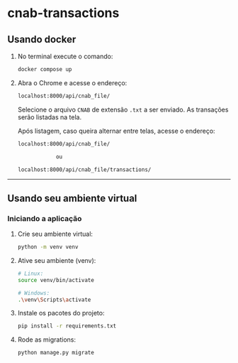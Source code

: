 # cnab-transactions

## Usando docker

1. No terminal execute o comando:

   ```bash
   docker compose up
   ```

2. Abra o Chrome e acesse o endereço:

   ```bash
   localhost:8000/api/cnab_file/
   ```

   Selecione o arquivo `CNAB` de extensão `.txt` a ser enviado. As transações serão listadas na tela.

   Após listagem, caso queira alternar entre telas, acesse o endereço:

   ```bash
   localhost:8000/api/cnab_file/

               ou

   localhost:8000/api/cnab_file/transactions/
   ```

---

## Usando seu ambiente virtual

### Iniciando a aplicação

1. Crie seu ambiente virtual:

   ```bash
   python -m venv venv
   ```

2. Ative seu ambiente (venv):

   ```bash
   # Linux:
   source venv/bin/activate
   ```

   ```bash
   # Windows:
   .\venv\Scripts\activate

   ```

3. Instale os pacotes do projeto:

   ```bash
   pip install -r requirements.txt
   ```

4. Rode as migrations:

   ```bash
   python manage.py migrate
   ```
